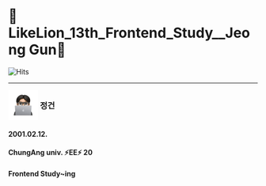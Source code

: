 # 🦁LikeLion_13th_Frontend_Study__Jeong Gun🦁

![Hits](https://hits.seeyoufarm.com/api/count/incr/badge.svg?url=https://github.com/LikeLion-at-CAU-13th/Geon-Jeong&count_bg=%2379C83D&title_bg=%23555555&icon=github.svg&icon_color=%23E7E7E7&title=hits&edge_flat=false)

---

<img src="images/github_pic.png" width="60" height="60" style="display: inline; vertical-align: middle;" /> 
<h3 style="display: inline; vertical-align: middle;">정건</h3>

#### 2001.02.12. 
#### ChungAng univ. ⚡️EE⚡️ 20
#### Frontend Study~ing 


